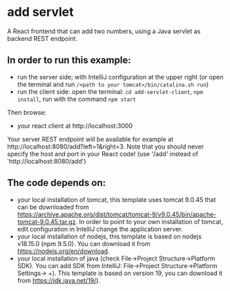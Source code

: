 # add servlet
A React frontend that can add two numbers, using a Java servlet as backend REST endpoint.

## In order to run this example:
* run the server side; with IntelliJ configuration at the upper right (or open the terminal and run `/<path to your tomcat>/bin/catalina.sh run`)
* run the client side: open the terminal: `cd add-servlet-client`, `npm install`,  run with the command `npm start`

Then browse:
* your react client at http://localhost:3000

Your server REST endpoint will be available for example at http://localhost:8080/add?left=1&right=3.
Note that you should never specify the host and port in your React code! (use '/add' instead of 'http://localhost:8080/add')

## The code depends on:
* your local installation of tomcat, this template uses
  tomcat 9.0.45 that can be downloaded from https://archive.apache.org/dist/tomcat/tomcat-9/v9.0.45/bin/apache-tomcat-9.0.45.tar.gz.
  In order to point to your own installation of tomcat, edit configuration in IntelliJ change the application server.
* your local installation of nodejs, this template is based on nodejs v18.15.0 (npm 9.5.0). You can download it from https://nodejs.org/en/download.
* your local installation of java (check File->Project Structure->Platform SDK). You can add SDK from IntelliJ: File->Project Structure->Platform Settings-> +).
  This template is based on version 19, you can download it from https://jdk.java.net/19/).
  
